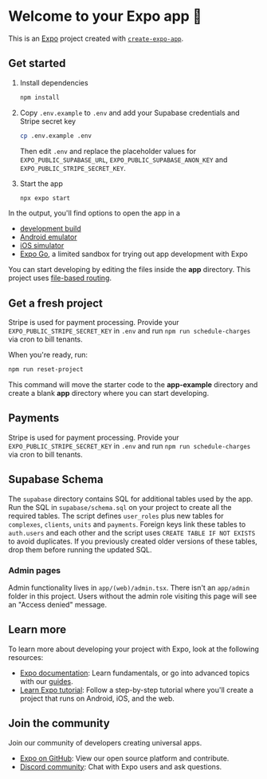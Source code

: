 # Welcome to your Expo app 👋

This is an [Expo](https://expo.dev) project created with [`create-expo-app`](https://www.npmjs.com/package/create-expo-app).

## Get started

1. Install dependencies

   ```bash
   npm install
   ```

2. Copy `.env.example` to `.env` and add your Supabase credentials and Stripe secret key

   ```bash
   cp .env.example .env
   ```
   Then edit `.env` and replace the placeholder values for
   `EXPO_PUBLIC_SUPABASE_URL`, `EXPO_PUBLIC_SUPABASE_ANON_KEY` and
   `EXPO_PUBLIC_STRIPE_SECRET_KEY`.
3. Start the app


   ```bash
   npx expo start
   ```

In the output, you'll find options to open the app in a

- [development build](https://docs.expo.dev/develop/development-builds/introduction/)
- [Android emulator](https://docs.expo.dev/workflow/android-studio-emulator/)
- [iOS simulator](https://docs.expo.dev/workflow/ios-simulator/)
- [Expo Go](https://expo.dev/go), a limited sandbox for trying out app development with Expo

You can start developing by editing the files inside the **app** directory. This project uses [file-based routing](https://docs.expo.dev/router/introduction).

## Get a fresh project

Stripe is used for payment processing. Provide your `EXPO_PUBLIC_STRIPE_SECRET_KEY` in `.env` and run `npm run schedule-charges` via cron to bill tenants.

When you're ready, run:

```bash
npm run reset-project
```

This command will move the starter code to the **app-example** directory and create a blank **app** directory where you can start developing.

## Payments

Stripe is used for payment processing. Provide your `EXPO_PUBLIC_STRIPE_SECRET_KEY` in `.env` and run `npm run schedule-charges` via cron to bill tenants.


## Supabase Schema

The `supabase` directory contains SQL for additional tables used by the app. Run
the SQL in `supabase/schema.sql` on your project to create all the required
tables. The script defines `user_roles` plus new tables for `complexes`,
`clients`, `units` and `payments`. Foreign keys link these tables to
`auth.users` and each other and the script uses `CREATE TABLE IF NOT EXISTS` to
avoid duplicates. If you previously created older versions of these tables,
drop them before running the updated SQL.

### Admin pages

Admin functionality lives in `app/(web)/admin.tsx`. There isn't an `app/admin` folder in this project. Users without the admin role visiting this page will see an "Access denied" message.

## Learn more

To learn more about developing your project with Expo, look at the following resources:

- [Expo documentation](https://docs.expo.dev/): Learn fundamentals, or go into advanced topics with our [guides](https://docs.expo.dev/guides).
- [Learn Expo tutorial](https://docs.expo.dev/tutorial/introduction/): Follow a step-by-step tutorial where you'll create a project that runs on Android, iOS, and the web.

## Join the community

Join our community of developers creating universal apps.

- [Expo on GitHub](https://github.com/expo/expo): View our open source platform and contribute.
- [Discord community](https://chat.expo.dev): Chat with Expo users and ask questions.

